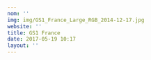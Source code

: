 ```yaml
---
nom: ''
img: img/GS1_France_Large_RGB_2014-12-17.jpg
website: ''
title: GS1 France
date: 2017-05-19 10:17
layout: ''
---
```

